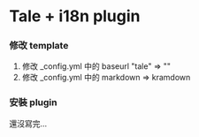 # Tale + i18n plugin 

### 修改 template
1. 修改 _config.yml 中的 baseurl "tale" => ""
2. 修改 _config.yml 中的 markdown => kramdown

### 安裝 plugin
還沒寫完...